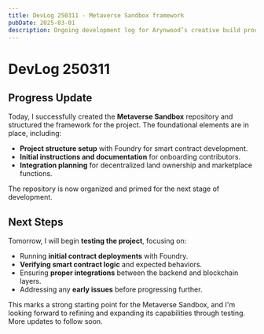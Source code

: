 ```yaml
---
title: DevLog 250311 - Metaverse Sandbox framework
pubDate: 2025-03-01
description: Ongoing development log for Arynwood’s creative build process.
---
```

# DevLog 250311

## Progress Update

Today, I successfully created the **Metaverse Sandbox** repository and structured the framework for the project. The foundational elements are in place, including:

- **Project structure setup** with Foundry for smart contract development.
- **Initial instructions and documentation** for onboarding contributors.
- **Integration planning** for decentralized land ownership and marketplace functions.

The repository is now organized and primed for the next stage of development.

## Next Steps

Tomorrow, I will begin **testing the project**, focusing on:

- Running **initial contract deployments** with Foundry.
- **Verifying smart contract logic** and expected behaviors.
- Ensuring **proper integrations** between the backend and blockchain layers.
- Addressing any **early issues** before progressing further.

This marks a strong starting point for the Metaverse Sandbox, and I'm looking forward to refining and expanding its capabilities through testing. More updates to follow soon.

